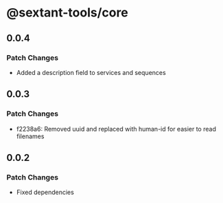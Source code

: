 # @sextant-tools/core

## 0.0.4

### Patch Changes

- Added a description field to services and sequences

## 0.0.3

### Patch Changes

- f2238a6: Removed uuid and replaced with human-id for easier to read filenames

## 0.0.2

### Patch Changes

- Fixed dependencies
